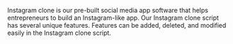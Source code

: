 Instagram clone is our pre-built social media app software that helps entrepreneurs to build an Instagram-like app. Our Instagram clone script has several unique features. Features can be added, deleted, and modified easily in the Instagram clone script.
